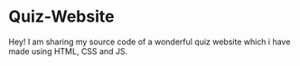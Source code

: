 # Quiz-Website
Hey! I am sharing my source code of a wonderful quiz website which i have made using HTML, CSS and JS.
